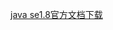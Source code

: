 [java se1.8官方文档下载](
http://www.oracle.com/technetwork/cn/java/javase/documentation/jdk8-doc-downloads-2133158.html)
